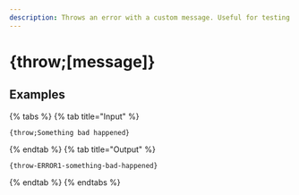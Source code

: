 ```yaml
---
description: Throws an error with a custom message. Useful for testing or if you want better error handling in your actions.
---
```

# {throw;[message]}
## Examples
{% tabs %}
{% tab title="Input" %}
```text
{throw;Something bad happened}
```
{% endtab %}
{% tab title="Output" %}
```text
{throw-ERROR1-something-bad-happened}
```
{% endtab %}
{% endtabs %}